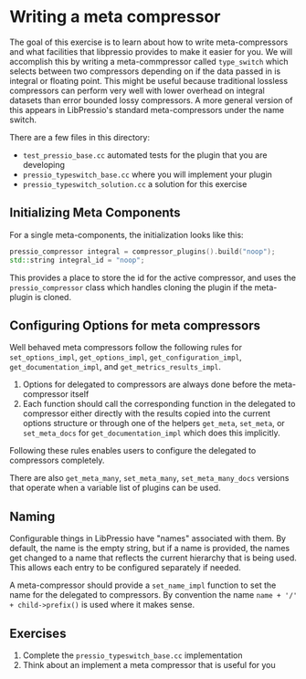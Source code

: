 # Writing a meta compressor

The goal of this exercise is to learn about how to write meta-compressors and what facilities that libpressio provides to make it easier for you.
We will accomplish this by writing a meta-commpressor called `type_switch` which selects between two compressors depending on if the data passed in is
integral or floating point.  This might be useful because traditional lossless compressors can perform very well with lower overhead on integral datasets than
error bounded lossy compressors.  A more general version of this appears in LibPressio's standard meta-compressors under the name switch.

There are a few files in this directory:


+ `test_pressio_base.cc` automated tests for the plugin that you are developing
+ `pressio_typeswitch_base.cc` where you will implement your plugin 
+ `pressio_typeswitch_solution.cc` a solution for this exercise

## Initializing Meta Components

For a single meta-components, the initialization looks like this:

```cpp
pressio_compressor integral = compressor_plugins().build("noop");
std::string integral_id = "noop";
```

This provides a place to store the id for the active compressor, and uses the `pressio_compressor` class which handles cloning the plugin if the meta-plugin is cloned.

## Configuring Options for meta compressors

Well behaved meta compressors follow the following rules for `set_options_impl`, `get_options_impl`, `get_configuration_impl`, `get_documentation_impl`, and `get_metrics_results_impl`.

1. Options for delegated to compressors are always done before the meta-compressor itself
2. Each function should call the corresponding function in the delegated to compressor either directly with the results copied into the current options structure or through one of the helpers `get_meta`, `set_meta`, or `set_meta_docs` for `get_documentation_impl` which does this implicitly.

Following these rules enables users to configure the delegated to compressors completely.

There are also `get_meta_many`, `set_meta_many`, `set_meta_many_docs` versions that operate when a variable list of plugins can be used.

## Naming

Configurable things in LibPressio have "names" associated with them.  By default, the name is the empty string, but if a name is provided, the names get changed to a name that reflects the current hierarchy that is being used.  This allows each entry to be configured separately if needed.

A meta-compressor should provide a `set_name_impl` function to set the name for the delegated to compressors.  By convention the name `name + '/' + child->prefix()` is used where it makes sense.

## Exercises

1. Complete the `pressio_typeswitch_base.cc` implementation
2. Think about an implement a meta compressor that is useful for you

